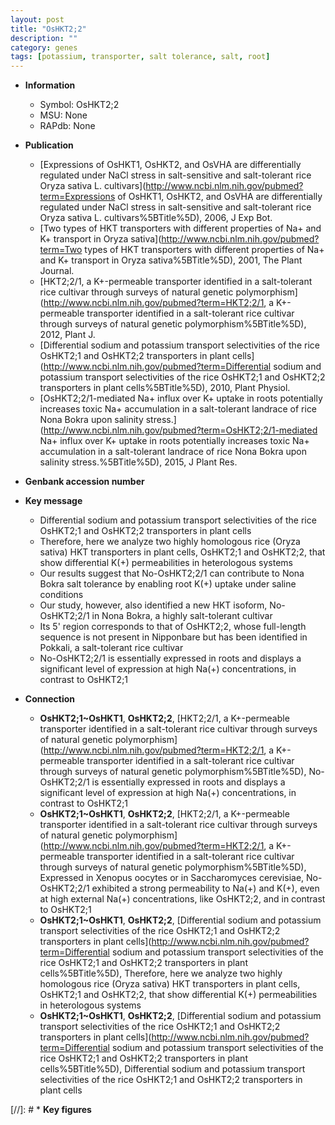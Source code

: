 ```yaml
---
layout: post
title: "OsHKT2;2"
description: ""
category: genes
tags: [potassium, transporter, salt tolerance, salt, root]
---
```


* **Information**  
    + Symbol: OsHKT2;2  
    + MSU: None  
    + RAPdb: None  

* **Publication**  
    + [Expressions of OsHKT1, OsHKT2, and OsVHA are differentially regulated under NaCl stress in salt-sensitive and salt-tolerant rice Oryza sativa L. cultivars](http://www.ncbi.nlm.nih.gov/pubmed?term=Expressions of OsHKT1, OsHKT2, and OsVHA are differentially regulated under NaCl stress in salt-sensitive and salt-tolerant rice Oryza sativa L. cultivars%5BTitle%5D), 2006, J Exp Bot.
    + [Two types of HKT transporters with different properties of Na+ and K+ transport in Oryza sativa](http://www.ncbi.nlm.nih.gov/pubmed?term=Two types of HKT transporters with different properties of Na+ and K+ transport in Oryza sativa%5BTitle%5D), 2001, The Plant Journal.
    + [HKT2;2/1, a K+-permeable transporter identified in a salt-tolerant rice cultivar through surveys of natural genetic polymorphism](http://www.ncbi.nlm.nih.gov/pubmed?term=HKT2;2/1, a K+-permeable transporter identified in a salt-tolerant rice cultivar through surveys of natural genetic polymorphism%5BTitle%5D), 2012, Plant J.
    + [Differential sodium and potassium transport selectivities of the rice OsHKT2;1 and OsHKT2;2 transporters in plant cells](http://www.ncbi.nlm.nih.gov/pubmed?term=Differential sodium and potassium transport selectivities of the rice OsHKT2;1 and OsHKT2;2 transporters in plant cells%5BTitle%5D), 2010, Plant Physiol.
    + [OsHKT2;2/1-mediated Na+ influx over K+ uptake in roots potentially increases toxic Na+ accumulation in a salt-tolerant landrace of rice Nona Bokra upon salinity stress.](http://www.ncbi.nlm.nih.gov/pubmed?term=OsHKT2;2/1-mediated Na+ influx over K+ uptake in roots potentially increases toxic Na+ accumulation in a salt-tolerant landrace of rice Nona Bokra upon salinity stress.%5BTitle%5D), 2015, J Plant Res.

* **Genbank accession number**  

* **Key message**  
    + Differential sodium and potassium transport selectivities of the rice OsHKT2;1 and OsHKT2;2 transporters in plant cells
    + Therefore, here we analyze two highly homologous rice (Oryza sativa) HKT transporters in plant cells, OsHKT2;1 and OsHKT2;2, that show differential K(+) permeabilities in heterologous systems
    + Our results suggest that No-OsHKT2;2/1 can contribute to Nona Bokra salt tolerance by enabling root K(+) uptake under saline conditions
    + Our study, however, also identified a new HKT isoform, No-OsHKT2;2/1 in Nona Bokra, a highly salt-tolerant cultivar
    + Its 5' region corresponds to that of OsHKT2;2, whose full-length sequence is not present in Nipponbare but has been identified in Pokkali, a salt-tolerant rice cultivar
    + No-OsHKT2;2/1 is essentially expressed in roots and displays a significant level of expression at high Na(+) concentrations, in contrast to OsHKT2;1

* **Connection**  
    + __OsHKT2;1~OsHKT1__, __OsHKT2;2__, [HKT2;2/1, a K+-permeable transporter identified in a salt-tolerant rice cultivar through surveys of natural genetic polymorphism](http://www.ncbi.nlm.nih.gov/pubmed?term=HKT2;2/1, a K+-permeable transporter identified in a salt-tolerant rice cultivar through surveys of natural genetic polymorphism%5BTitle%5D), No-OsHKT2;2/1 is essentially expressed in roots and displays a significant level of expression at high Na(+) concentrations, in contrast to OsHKT2;1
    + __OsHKT2;1~OsHKT1__, __OsHKT2;2__, [HKT2;2/1, a K+-permeable transporter identified in a salt-tolerant rice cultivar through surveys of natural genetic polymorphism](http://www.ncbi.nlm.nih.gov/pubmed?term=HKT2;2/1, a K+-permeable transporter identified in a salt-tolerant rice cultivar through surveys of natural genetic polymorphism%5BTitle%5D), Expressed in Xenopus oocytes or in Saccharomyces cerevisiae, No-OsHKT2;2/1 exhibited a strong permeability to Na(+) and K(+), even at high external Na(+) concentrations, like OsHKT2;2, and in contrast to OsHKT2;1
    + __OsHKT2;1~OsHKT1__, __OsHKT2;2__, [Differential sodium and potassium transport selectivities of the rice OsHKT2;1 and OsHKT2;2 transporters in plant cells](http://www.ncbi.nlm.nih.gov/pubmed?term=Differential sodium and potassium transport selectivities of the rice OsHKT2;1 and OsHKT2;2 transporters in plant cells%5BTitle%5D), Therefore, here we analyze two highly homologous rice (Oryza sativa) HKT transporters in plant cells, OsHKT2;1 and OsHKT2;2, that show differential K(+) permeabilities in heterologous systems
    + __OsHKT2;1~OsHKT1__, __OsHKT2;2__, [Differential sodium and potassium transport selectivities of the rice OsHKT2;1 and OsHKT2;2 transporters in plant cells](http://www.ncbi.nlm.nih.gov/pubmed?term=Differential sodium and potassium transport selectivities of the rice OsHKT2;1 and OsHKT2;2 transporters in plant cells%5BTitle%5D), Differential sodium and potassium transport selectivities of the rice OsHKT2;1 and OsHKT2;2 transporters in plant cells

[//]: # * **Key figures**  


